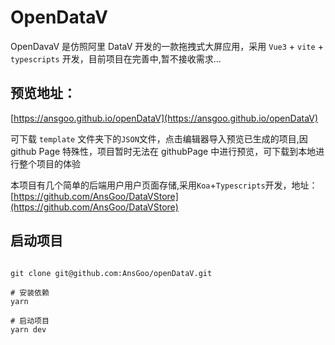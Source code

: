 # OpenDataV

OpenDavaV 是仿照阿里 DataV 开发的一款拖拽式大屏应用，采用 `Vue3` + `vite` + `typescripts` 开发，目前项目在完善中,暂不接收需求...

## 预览地址：

[https://ansgoo.github.io/openDataV](https://ansgoo.github.io/openDataV)

可下载 `template` 文件夹下的`JSON`文件，点击编辑器导入预览已生成的项目,因 github Page 特殊性，项目暂时无法在 githubPage 中进行预览，可下载到本地进行整个项目的体验

本项目有几个简单的后端用户用户页面存储,采用`Koa`+`Typescripts`开发，地址：[https://github.com/AnsGoo/DataVStore](https://github.com/AnsGoo/DataVStore)

## 启动项目

```shell

git clone git@github.com:AnsGoo/openDataV.git

# 安装依赖
yarn

# 启动项目
yarn dev
```

##

